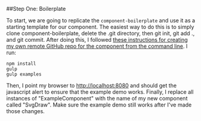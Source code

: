 ##Step One: Boilerplate

To start, we are going to replicate the `component-boilerplate` and use it as a starting template for our component. The easiest way to do this is to simply clone component-boilerplate, delete the .git directory, then git init, git add ., and git commit. After doing this, I followed [these instructions for creating my own remote GitHub repo for the component from the command line](https://help.github.com/articles/adding-an-existing-project-to-github-using-the-command-line/). I run:

```
npm install
gulp
gulp examples
```

Then, I point my browser to [http:\/\/localhost:8080](http://localhost:8080) and should get the javascript alert to ensure that the example demo works. Finally, I replace all instances of "ExampleComponent" with the name of my new component called "SvgDraw". Make sure the example demo still works after I've made those changes.
